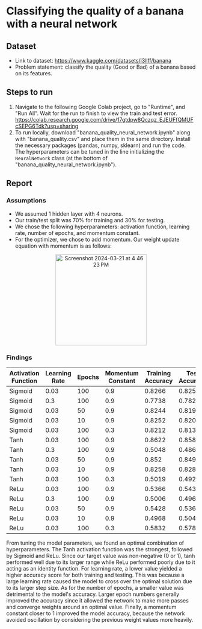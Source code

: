 # Classifying the quality of a banana with a neural network

## Dataset
- Link to dataset: https://www.kaggle.com/datasets/l3llff/banana
- Problem statement: classify the quality (Good or Bad) of a banana based on its features.

## Steps to run
1. Navigate to the following Google Colab project, go to "Runtime", and "Run All". Wait for the run to finish to view the train and test error.
https://colab.research.google.com/drive/17gtdpw8Qczqz_EJEUFfQMUFcSEPG6Tdk?usp=sharing
2. To run locally, download "banana_quality_neural_network.ipynb" along with "banana_quality.csv" and place them in the same directory. Install the necessary packages (pandas, numpy, sklearn) and run the code. The hyperparameters can be tuned in the line initializing the `NeuralNetwork` class (at the bottom of "banana_quality_neural_network.ipynb").

## Report

### Assumptions
- We assumed 1 hidden layer with 4 neurons.
- Our train/test split was 70% for training and 30% for testing.
- We chose the following hyperparameters: activation function, learning rate, number of epochs, and momentum constant.
- For the optimizer, we chose to add momentum. Our weight update equation with momentum is as follows:
<p align="center">
  <img width="242" alt="Screenshot 2024-03-21 at 4 46 23 PM"  src="https://github.com/iamudyavar/banana_quality_neural_network/assets/75750607/bfb40802-1621-429a-abad-3f26e51417a7">
</p>

### Findings
| Activation Function | Learning Rate | Epochs | Momentum Constant | Training Accuracy | Test Accuracy |
| ------------------- | ------------- | ------ | ----------------- | ----------------- | ------------- |
| Sigmoid             | 0.03          | 100    | 0.9               | 0.8266            | 0.8258        |
| Sigmoid             | 0.3           | 100    | 0.9               | 0.7738            | 0.7824        |
| Sigmoid             | 0.03          | 50     | 0.9               | 0.8244            | 0.8196        |
| Sigmoid             | 0.03          | 10     | 0.9               | 0.8252            | 0.8206        |
| Sigmoid             | 0.03          | 100    | 0.3               | 0.8212            | 0.8138        |
| Tanh                | 0.03          | 100    | 0.9               | 0.8622            | 0.8588        |
| Tanh                | 0.3           | 100    | 0.9               | 0.5048            | 0.4862        |
| Tanh                | 0.03          | 50     | 0.9               | 0.852             | 0.8496        |
| Tanh                | 0.03          | 10     | 0.9               | 0.8258            | 0.8284        |
| Tanh                | 0.03          | 100    | 0.3               | 0.5019            | 0.4929        |
| ReLu                | 0.03          | 100    | 0.9               | 0.5366            | 0.5432        |
| ReLu                | 0.3           | 100    | 0.9               | 0.5006            | 0.4964        |
| ReLu                | 0.03          | 50     | 0.9               | 0.5428            | 0.5366        |
| ReLu                | 0.03          | 10     | 0.9               | 0.4968            | 0.5048        |
| ReLu                | 0.03          | 100    | 0.3               | 0.5832            | 0.5782        |

From tuning the model parameters, we found an optimal combination of hyperparameters. The Tanh activation function was the strongest, followed by Sigmoid and ReLu. Since our target value was non-negative (0 or 1), tanh performed well due to its larger range while ReLu performed poorly due to it acting as an identity function. For learning rate, a lower value yielded a higher accuracy score for both training and testing. This was because a large learning rate caused the model to cross over the optimal solution due to its larger step size. As for the number of epochs, a smaller value was detrimental to the model's accuracy. Larger epoch numbers generally improved the accuracy since it allowed the network to make more passes and converge weights around an optimal value. Finally, a momentum constant closer to 1 improved the model accuracy, because the network avoided oscillation by considering the previous weight values more heavily.





